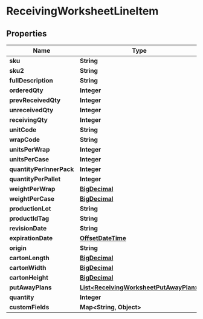 
# ReceivingWorksheetLineItem

## Properties
Name | Type | Description | Notes
------------ | ------------- | ------------- | -------------
**sku** | **String** |  |  [optional]
**sku2** | **String** |  |  [optional]
**fullDescription** | **String** |  |  [optional]
**orderedQty** | **Integer** |  |  [optional]
**prevReceivedQty** | **Integer** |  |  [optional]
**unreceivedQty** | **Integer** |  |  [optional]
**receivingQty** | **Integer** |  | 
**unitCode** | **String** |  |  [optional]
**wrapCode** | **String** |  |  [optional]
**unitsPerWrap** | **Integer** |  |  [optional]
**unitsPerCase** | **Integer** |  |  [optional]
**quantityPerInnerPack** | **Integer** |  |  [optional]
**quantityPerPallet** | **Integer** |  |  [optional]
**weightPerWrap** | [**BigDecimal**](BigDecimal.md) |  | 
**weightPerCase** | [**BigDecimal**](BigDecimal.md) |  |  [optional]
**productionLot** | **String** |  |  [optional]
**productIdTag** | **String** |  |  [optional]
**revisionDate** | **String** |  |  [optional]
**expirationDate** | [**OffsetDateTime**](OffsetDateTime.md) |  |  [optional]
**origin** | **String** |  |  [optional]
**cartonLength** | [**BigDecimal**](BigDecimal.md) |  |  [optional]
**cartonWidth** | [**BigDecimal**](BigDecimal.md) |  |  [optional]
**cartonHeight** | [**BigDecimal**](BigDecimal.md) |  |  [optional]
**putAwayPlans** | [**List&lt;ReceivingWorksheetPutAwayPlan&gt;**](ReceivingWorksheetPutAwayPlan.md) |  |  [optional]
**quantity** | **Integer** |  |  [optional]
**customFields** | **Map&lt;String, Object&gt;** |  |  [optional]



